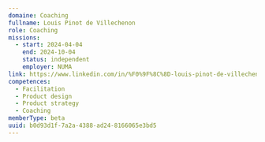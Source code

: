 ```yaml
---
domaine: Coaching
fullname: Louis Pinot de Villechenon
role: Coaching
missions:
  - start: 2024-04-04
    end: 2024-10-04
    status: independent
    employer: NUMA
link: https://www.linkedin.com/in/%F0%9F%8C%8D-louis-pinot-de-villechenon-914a525b/
competences:
  - Facilitation
  - Product design
  - Product strategy
  - Coaching
memberType: beta
uuid: b0d93d1f-7a2a-4388-ad24-8166065e3bd5
---
```

